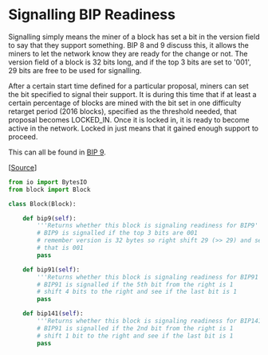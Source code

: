 
# Signalling BIP Readiness

Signalling simply means the miner of a block has set a bit in the version field to say that they support something. BIP 8 and 9 discuss this, it allows the miners to let the network know they are ready for the change or not. The version field of a block is 32 bits long, and if the top 3 bits are set to '001', 29 bits are free to be used for signalling.

After a certain start time defined for a particular proposal, miners can set the bit specified to signal their support. It is during this time that if at least a certain percentage of blocks are mined with the bit set in one difficulty retarget period (2016 blocks), specified as the threshold needed, that proposal becomes LOCKED_IN. Once it is locked in, it is ready to become active in the network. Locked in just means that it gained enough support to proceed.

This can all be found in [BIP 9](https://github.com/bitcoin/bips/blob/master/bip-0009.mediawiki). 

[[Source](https://bitcoin.stackexchange.com/a/56928)]


```python
from io import BytesIO
from block import Block

class Block(Block):

    def bip9(self):
        '''Returns whether this block is signaling readiness for BIP9'''
        # BIP9 is signalled if the top 3 bits are 001
        # remember version is 32 bytes so right shift 29 (>> 29) and see if
        # that is 001
        pass

    def bip91(self):
        '''Returns whether this block is signaling readiness for BIP91'''
        # BIP91 is signalled if the 5th bit from the right is 1
        # shift 4 bits to the right and see if the last bit is 1
        pass

    def bip141(self):
        '''Returns whether this block is signaling readiness for BIP141'''
        # BIP91 is signalled if the 2nd bit from the right is 1
        # shift 1 bit to the right and see if the last bit is 1
        pass
```

